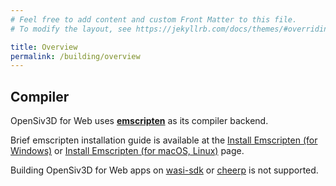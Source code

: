 ```yaml
---
# Feel free to add content and custom Front Matter to this file.
# To modify the layout, see https://jekyllrb.com/docs/themes/#overriding-theme-defaults

title: Overview
permalink: /building/overview
---
```


## Compiler

OpenSiv3D for Web uses [**emscripten**](https://emscripten.org) as its compiler backend.

Brief emscripten installation guide is available at the [Install Emscripten (for Windows)](/building/install-emscripten) or [Install Emscripten (for macOS, Linux)](/building/install-emscripten) page.

Building OpenSiv3D for Web apps on [wasi-sdk](https://github.com/WebAssembly/wasi-sdk) or [cheerp](https://leaningtech.com/cheerp/) is not supported.
